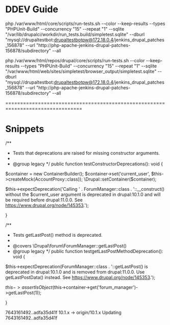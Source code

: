 
# DDEV Guide

php /var/www/html/core/scripts/run-tests.sh --color --keep-results --types "PHPUnit-Build" --concurrency "15" --repeat "1" --sqlite "/var/lib/drupalci/workdir/run_tests.build/simpletest.sqlite" --dburl "mysql://drupaltestbot:drupaltestbotpw@172.18.0.4/jenkins_drupal_patches_156878" --url "http://php-apache-jenkins-drupal-patches-156878/subdirectory" --all

php /var/www/html/repos/drupal/core/scripts/run-tests.sh --color --keep-results --types "PHPUnit-Build" --concurrency "15" --repeat "1" --sqlite "/var/www/html/web/sites/simpletest/browser_output/simpletest.sqlite" --dburl "mysql://drupaltestbot:drupaltestbotpw@172.18.0.4/jenkins_drupal_patches_156878" --url "http://php-apache-jenkins-drupal-patches-156878/subdirectory" --all

================================================================================

# Snippets

/**
* Tests that deprecations are raised for missing constructor arguments.
*
* @group legacy
*/
public function testConstructorDeprecations(): void {

$container = new ContainerBuilder();
$container->set('current_user', $this->createMock(AccountProxy::class));
\Drupal::setContainer($container);

$this->expectDeprecation('Calling ' . ForumManager::class . '::__construct() without the $current_user argument is deprecated in drupal:10.1.0 and will be required before drupal:11.0.0. See https://www.drupal.org/node/145353.');

}


/**
* Tests getLastPost() method is deprecated.
*
* @covers \Drupal\forum\ForumManager::getLastPost()
* @group legacy
*/
public function testgetLastPostMethodDeprecation(): void {

$this->expectDeprecation(ForumManager::class . '::getLastPost() is deprecated in drupal:10.1.0 and is removed from drupal:11.0.0. Use getLastPostData() instead. See https://www.drupal.org/node/145353.');

$this->assertIsObject($this->container->get('forum_manager')->getLastPost(1));

}


7643161492..adfa35d41f  10.1.x     -> origin/10.1.x
Updating 7643161492..adfa35d41f
